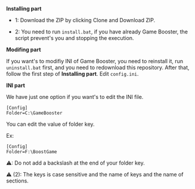 **Installing part**

                                        
- 1: Download the ZIP by clicking Clone and Download ZIP.
                                  
- 2: You need to run `install.bat`, if you have already Game Booster, the script prevent's you and stopping the execution.


**Modifing part**


If you want's to modifiy INI of Game Booster, you need to reinstall it, run `uninstall.bat` first, and you need to redownload this repository.
After that, follow the first step of **Installing part**.
Edit `config.ini`.

**INI part**


We have just one option if you want's to edit the INI file.

```
[Config]
Folder=C:\GameBooster
```

You can edit the value of folder key.


Ex:
```
[Config]
Folder=F:\BoostGame
```

⚠: Do not add a backslash at the end of your folder key.

⚠ (2): The keys is case sensitive and the name of keys and the name of sections.
